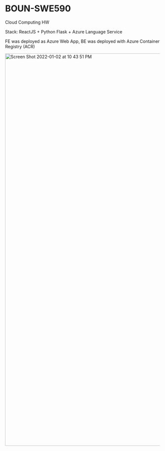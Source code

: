 # BOUN-SWE590
Cloud Computing HW

Stack:
ReactJS + Python Flask + Azure Language Service

FE was deployed as Azure Web App, BE was deployed with Azure Container Registry (ACR)

<img width="1275" alt="Screen Shot 2022-01-02 at 10 43 51 PM" src="https://user-images.githubusercontent.com/6725424/148115769-1f086fe5-0a17-4143-bd22-1fc460cf6c10.png">

